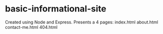 # basic-informational-site

Created using Node and Express.
Presents a 4 pages:
index.html
about.html
contact-me.html
404.html
